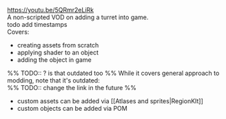https://youtu.be/5QRmr2eLiRk  
A non-scripted VOD on adding a turret into game.  
todo add timestamps  
Covers:  
- creating assets from scratch  
- applying shader to an object  
- adding the object in game

%% TODO:: ? is that outdated too %%
While it covers general approach to modding, note that it's outdated:  
%% TODO:: change the link in the future %%
- custom assets can be added via [[Atlases and sprites|RegionKIt]]
- custom objects can be added via POM  


